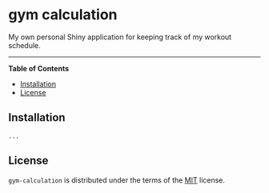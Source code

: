 # gym calculation

My own personal Shiny application for keeping track of my workout schedule. 

-----

**Table of Contents**

- [Installation](#installation)
- [License](#license)

## Installation

```console
...
```

## License

`gym-calculation` is distributed under the terms of the [MIT](https://spdx.org/licenses/MIT.html) license.
